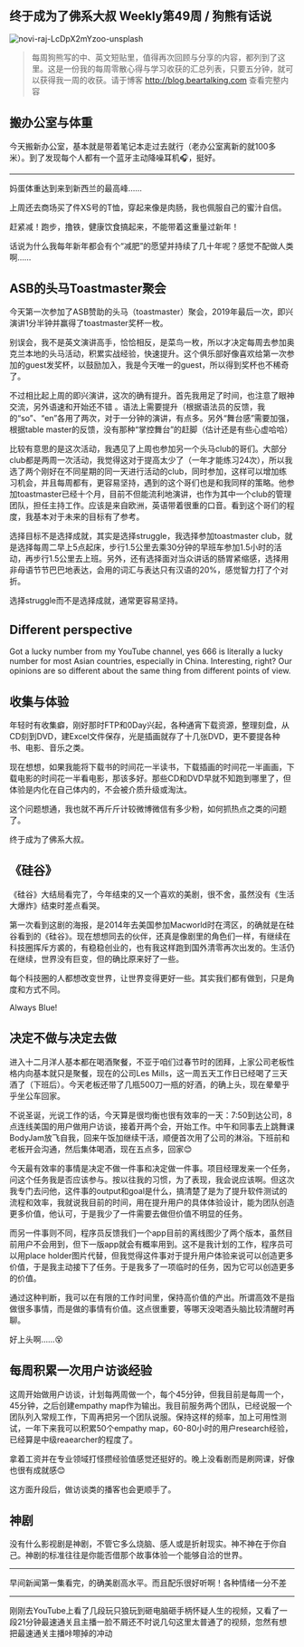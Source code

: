 ## 终于成为了佛系大叔 Weekly第49周 / 狗熊有话说

![novi-raj-LcDpX2mYzoo-unsplash](https://i.imgur.com/CQ5xexC.jpg)


> 每周狗熊写的中、英文短贴里，值得再次回顾与分享的内容，都列到了这里。这是一份我的每周零散心得与学习收获的汇总列表，只要五分钟，就可以获得我一周的收获。请于博客 http://blog.beartalking.com 查看完整内容

## 搬办公室与体重

今天搬新办公室，基本就是带着笔记本走过去就行（老办公室离新的就100多米）。到了发现每个人都有一个蓝牙主动降噪耳机🎧，挺好。

***

妈蛋体重达到来到新西兰的最高峰……

上周还去商场买了件XS号的T恤，穿起来像是肉肠，我也佩服自己的蜜汁自信。

赶紧减！跑步，撸铁，健康饮食搞起来，不能带着这重量过新年！

话说为什么我每年新年都会有个“减肥”的愿望并持续了几十年呢？感觉不配做人类啊……

## ASB的头马Toastmaster聚会

今天第一次参加了ASB赞助的头马（toastmaster）聚会，2019年最后一次，即兴演讲1分半钟并赢得了toastmaster奖杯一枚。

别误会，我不是英文演讲高手，恰恰相反，是菜鸟一枚，所以才决定每周去参加奥克兰本地的头马活动，积累实战经验，快速提升。这个俱乐部好像喜欢给第一次参加的guest发奖杯，以鼓励加入，我是今天唯一的guest，所以得到奖杯也不稀奇了。

不过相比起上周的即兴演讲，这次的确有提升。首先我用足了时间，也注意了眼神交流，另外语速和开始还不错 。语法上需要提升（根据语法员的反馈，我的“so”、“en”各用了两次，对于一分钟的演讲，有点多。另外“舞台感”需要加强，根据table master的反馈，没有那种“掌控舞台”的赶脚（估计还是有些心虚哈哈）

比较有意思的是这次活动，我遇见了上周也参加另一个头马club的哥们。大部分club都是两周一次活动，我觉得这对于提高太少了（一年才能练习24次），所以我选了两个刚好在不同星期的同一天进行活动的club，同时参加，这样可以增加练习机会，并且每周都有，更容易坚持，遇到的这个哥们也是和我同样的策略。他参加toastmaster已经十个月，目前不但能流利地演讲，也作为其中一个club的管理团队，担任主持工作。应该是来自欧洲，英语带着很重的口音。看到这个哥们的程度，我基本对于未来的目标有了参考。

选择目标不是选择成就，其实是选择struggle，我选择参加toastmaster club，就是选择每周二早上5点起床，步行1.5公里去乘30分钟的早班车参加1.5小时的活动，再步行1.5公里去上班。另外，还有选择面对当众讲话的肠胃紧缩感，选择用非母语节节巴巴地表达，会用的词汇与表达只有汉语的20%，感觉智力打了个对折。

选择struggle而不是选择成就，通常更容易坚持。

## Different perspective

Got a lucky number from my YouTube channel, yes 666 is literally a lucky number for most Asian countries, especially in China. Interesting, right? Our opinions are so different about the same thing from different points of view. 

## 收集与体验

年轻时有收集癖，刚好那时FTP和0Day兴起，各种通宵下载资源，整理刻盘，从CD刻到DVD，建Excel文件保存，光是插画就存了十几张DVD，更不要提各种书、电影、音乐之类。

现在想想，如果我能将下载书的时间花一半读书，下载插画的时间花一半画画，下载电影的时间花一半看电影，那该多好。那些CD和DVD早就不知跑到哪里了，但体验是内化在自己体内的，不会被介质升级或淘汰。

这个问题想通，我也就不再斤斤计较微博微信有多少粉，如何抓热点之类的问题了。

终于成为了佛系大叔。

## 《硅谷》

《硅谷》大结局看完了，今年结束的又一个喜欢的美剧，很不舍，虽然没有《生活大爆炸》结束时差点看哭。

第一次看到这剧的海报，是2014年去美国参加Macworld时在湾区，的确就是在硅谷看到的《硅谷》。现在想想同去的伙伴，还真是像剧里的角色们一样，有继续在科技圈挥斥方裘的，有稳稳创业的，也有我这样跑到国外清零再次出发的。生活仍在继续，世界没有巨变，但的确比原来好了一些。

每个科技圈的人都想改变世界，让世界变得更好一些。其实我们都有做到，只是角度和方式不同。

Always Blue!

## 决定不做与决定去做

进入十二月洋人基本都在喝酒聚餐，不亚于咱们过春节时的团拜，上家公司老板性格内向基本就只是聚餐，现在的公司Les Mills，这一周五天工作日已经喝了三天酒了（下班后）。今天老板还带了几瓶500刀一瓶的好酒，的确上头，现在晕晕乎乎坐公车回家。

不说圣诞，光说工作的话，今天算是很均衡也很有效率的一天：7:50到达公司，8点连线美国的用户做用户访谈，接着开两个会，开始工作。中午和同事去上跳舞课BodyJam放飞自我，回来午饭加继续干活，顺便首次用了公司的淋浴。下班前和老板开会沟通，然后集体喝酒，现在五点多，回家😊

今天最有效率的事情是决定不做一件事和决定做一件事。项目经理发来一个任务，问这个任务我是否应该参与。按以往我的习惯，为了表现，我会说应该啊。但这次我专门去问他，这件事的output和goal是什么，搞清楚了是为了提升软件测试的流程和效率，我就说我目前的时间，用在提升用户的具体体验设计，能为团队创造更多价值，他认可，于是我少了一件需要去做但价值不明显的任务。

而另一件事则不同，程序员反馈我们一个app目前的离线图少了两个版本，虽然目前用户不会用到，但下一版app就会有概率用到。这不是我计划的工作，程序员可以用place holder图片代替，但我觉得这件事对于提升用户体验来说可以创造更多价值，于是我主动接下了任务。于是我多了一项临时的任务，因为它可以创造更多的价值。

通过这种判断，我可以在有限的工作时间里，保持高价值的产出。所谓高效不是指做很多事情，而是做的事情有价值。这点很重要，等哪天没喝酒头脑比较清醒时再聊。

好上头啊……😵

## 每周积累一次用户访谈经验

这周开始做用户访谈，计划每两周做一个，每个45分钟，但我目前是每周一个，45分钟，之后创建empathy map作为输出。我目前服务两个团队，已经说服一个团队列入常规工作，下周再把另一个团队说服。保持这样的频率，加上可用性测试，一年下来我可以积累50个empathy map，60-80小时的用户research经验，已经算是中级reaearcher的程度了。

拿着工资并在专业领域打怪攒经验值感觉还挺好的。晚上没看剧而是刷网课，好像也很有成就感😊

这方面升段后，做访谈类的播客也会更顺手了。

## 神剧

没有什么影视剧是神剧，不管它多么烧脑、感人或是折射现实。神不神在于你自己。神剧的标准往往是你能否借那个故事体验一个能够自洽的世界。

***

早间新闻第一集看完，的确美剧高水平。而且配乐很好听啊！各种情绪一分不差

***

刚刚去YouTube上看了几段玩只狼玩到砸电脑砸手柄怀疑人生的视频，又看了一段21分钟最速通关且主播一脸不屑还不时说几句这里太普通了的视频，忽然有想把最速通关主播咔嚓掉的冲动
